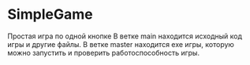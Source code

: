 # SimpleGame
Простая игра по одной кнопке
В ветке main находится исходный код игры и другие файлы.
В ветке master находится exe игры, которую можно запустить и проверить работоспособность игры.
